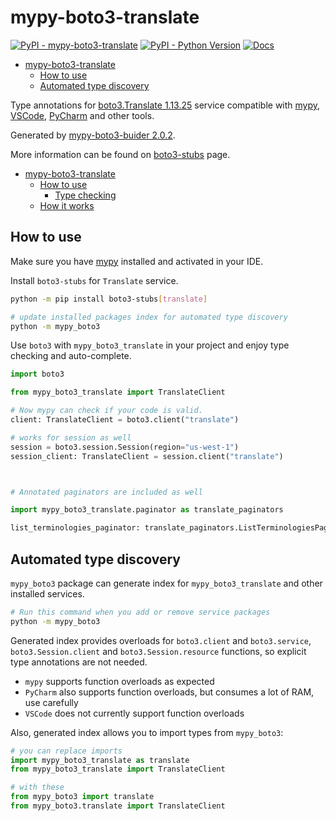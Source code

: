 # mypy-boto3-translate

[![PyPI - mypy-boto3-translate](https://img.shields.io/pypi/v/mypy-boto3-translate.svg?color=blue)](https://pypi.org/project/mypy-boto3-translate)
[![PyPI - Python Version](https://img.shields.io/pypi/pyversions/mypy-boto3-translate.svg?color=blue)](https://pypi.org/project/mypy-boto3-translate)
[![Docs](https://img.shields.io/readthedocs/mypy-boto3-builder.svg?color=blue)](https://mypy-boto3-builder.readthedocs.io/)

- [mypy-boto3-translate](#mypy-boto3-translate)
  - [How to use](#how-to-use)
  - [Automated type discovery](#automated-type-discovery)


Type annotations for
[boto3.Translate 1.13.25](https://boto3.amazonaws.com/v1/documentation/api/1.13.25/reference/services/translate.html#Translate) service
compatible with [mypy](https://github.com/python/mypy), [VSCode](https://code.visualstudio.com/),
[PyCharm](https://www.jetbrains.com/pycharm/) and other tools.

Generated by [mypy-boto3-buider 2.0.2](https://github.com/vemel/mypy_boto3_builder).

More information can be found on [boto3-stubs](https://pypi.org/project/boto3-stubs/) page.

- [mypy-boto3-translate](#mypy-boto3-translate)
  - [How to use](#how-to-use)
    - [Type checking](#type-checking)
  - [How it works](#how-it-works)

## How to use

Make sure you have [mypy](https://github.com/python/mypy) installed and activated in your IDE.

Install `boto3-stubs` for `Translate` service.

```bash
python -m pip install boto3-stubs[translate]

# update installed packages index for automated type discovery
python -m mypy_boto3
```

Use `boto3` with `mypy_boto3_translate` in your project and enjoy type checking and auto-complete.

```python
import boto3

from mypy_boto3_translate import TranslateClient

# Now mypy can check if your code is valid.
client: TranslateClient = boto3.client("translate")

# works for session as well
session = boto3.session.Session(region="us-west-1")
session_client: TranslateClient = session.client("translate")



# Annotated paginators are included as well

import mypy_boto3_translate.paginator as translate_paginators

list_terminologies_paginator: translate_paginators.ListTerminologiesPaginator = client.get_paginator("list_terminologies")
```

## Automated type discovery

`mypy_boto3` package can generate index for `mypy_boto3_translate` and other installed services.

```bash
# Run this command when you add or remove service packages
python -m mypy_boto3
```

Generated index provides overloads for `boto3.client` and `boto3.service`,
`boto3.Session.client` and `boto3.Session.resource` functions,
so explicit type annotations are not needed.

- `mypy` supports function overloads as expected
- `PyCharm` also supports function overloads, but consumes a lot of RAM, use carefully
- `VSCode` does not currently support function overloads

Also, generated index allows you to import types from `mypy_boto3`:

```python
# you can replace imports
import mypy_boto3_translate as translate
from mypy_boto3_translate import TranslateClient

# with these
from mypy_boto3 import translate
from mypy_boto3.translate import TranslateClient
```